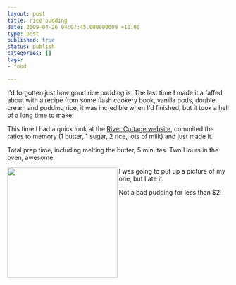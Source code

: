 ```yaml
---
layout: post
title: rice pudding
date: 2009-04-26 04:07:45.000000000 +10:00
type: post
published: true
status: publish
categories: []
tags:
- food

---
```

<p>I'd forgotten just how good rice pudding is. The last time I made it a faffed about with a recipe from some flash cookery book, vanilla pods, double cream and pudding rice, it was incredible when I'd finished, but it took a hell of a long time to make!</p>
<p>This time I had a quick look at the <a href="http://www.rivercottage.net/SeasonalRecipes~February/59/RicePuddingwithButterscotchApples.aspx">River Cottage website</a>, commited the ratios to memory (1 butter, 1 sugar, 2 rice, lots of milk) and just made it.</p>
<p>Total prep time, including melting the butter, 5 minutes. Two Hours in the oven, awesome.</p>
<p><img src="{{ site.baseurl }}/assets/rice-pudding.jpg" align="left" width="250" /> I was going to put up a picture of my one, but I ate it.</p>
<p>Not a bad pudding for less than $2!</p>
